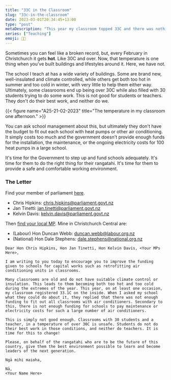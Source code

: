 ```yaml
---
title: "33C in the Classroom"
slug: "33c-in-the-classroom"
date: 2023-03-01T20:34:45+13:00
type: "post"
metaDescription: "This year my classroom topped 33C and there was nothing my school (employer) could do about it. Write your MP and lobby them to fix this funding gap!"
series: ["Teaching"]
emoji: 👨‍🏫
---
```


Sometimes you can feel like a broken record, but, every February in Christchurch it gets __hot__. Like 30C and over. Now, that temperature is one thing when you've built buildings and lifestyles around it. Here, we have not.

The school I teach at has a wide variety of buildings. Some are brand new, well-insulated and climate controlled, while others get both too hot in summer and too cold in winter, with very little to help them either way. Ultimately, some classrooms end up being over 30C while also filled with 30 students trying to do some work. This is not good for students or teachers. They don't do their best work, and neither do we.

{{< figure name="A25-21-02-2023" title="The temperature in my classroom one afternoon." >}}

You can ask school management about this, but ultimately they don't have the budget to fit out each school with heat pumps or other air conditioning. It simply costs too much and the government doesn't provide enough funds for the installation, the maintenance, or the ongoing electricity costs for 100 heat pumps in a large school.

It's time for the Government to step up and fund schools adequately. It's time for them to do the right thing for their rangatahi. It's time for them to provide a safe and comfortable working environment.

### The Letter

Find your member of parliament [here](https://dpmc.govt.nz/our-business-units/cabinet-office/ministers-and-their-portfolios/ministerial-list).

- Chris Hipkins: chris.hipkins@parliament.govt.nz
- Jan Tinetti: jan.tinetti@parliament.govt.nz
- Kelvin Davis: kelvin.davis@parliament.govt.nz

Then [find your local MP](https://vote.nz/maps/find-your-electorate/). Mine in Christchurch Central are:

- (Labour) Hon Duncan Webb: duncan.webb@labour.org.nz
- (National) Hon Dale Stephens: dale.stephens@national.org.nz

```
Dear Hon Chris Hipkins, Hon Jan Tinetti, Hon Kelvin Davis, <Your MPs Here>,

I am writing to you today to encourage you to improve the funding given to schools for capital works such as retrofitting air conditioning units in classrooms.

Many classrooms are old and do not have suitable climate control or insulation. This leads to them becoming both too hot and too cold during the extremes of the year. This year, on at least one occasion, my classroom registered 33.1C on the inside. When I asked my school what they could do about it, they replied that there was not enough funding to fit out all classrooms with air conditioners. Secondary to this, there is not enough funding for schools to pay maintenance or electricity costs for such a large number of air conditioners.

This is simply not good enough. Classrooms with 30 students and a teacher, in a temperature of over 30C is unsafe. Students do not do their best work in those conditions, and neither do teachers. It is time for this to change!

Please, on behalf of the rangatahi who are to be the future of this country, give them the best environment possible to learn and become leaders of the next generation.

Ngā mihi maioha,

Nā,
<Your Name Here>
```
